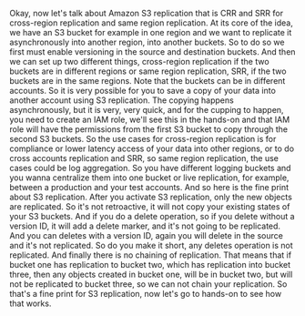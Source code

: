 
<v Instructor>Okay, now let's talk about</v>
Amazon S3 replication that is CRR and SRR
for cross-region replication and same region replication.
At its core of the idea,
we have an S3 bucket for example in one region
and we want to replicate it asynchronously
into another region, into another buckets.
So to do so we first must enable versioning
in the source and destination buckets.
And then we can set up two different things,
cross-region replication if the two buckets
are in different regions or same region replication, SRR,
if the two buckets are in the same regions.
Note that the buckets can be in different accounts.
So it is very possible for you to save a copy of your data
into another account using S3 replication.
The copying happens asynchronously,
but it is very, very quick, and for the cupping to happen,
you need to create an IAM role,
we'll see this in the hands-on
and that IAM role will have the permissions
from the first S3 bucket
to copy through the second S3 buckets.
So the use cases for cross-region replication
is for compliance or lower latency access of your data
into other regions, or to do cross accounts replication
and SRR, so same region replication,
the use cases could be log aggregation.
So you have different logging buckets
and you wanna centralize them into one bucket
or live replication, for example,
between a production and your test accounts.
And so here is the fine print about S3 replication.
After you activate S3 replication,
only the new objects are replicated.
So it's not retroactive,
it will not copy your existing states of your S3 buckets.
And if you do a delete operation,
so if you delete without a version ID,
it will add a delete marker,
and it's not going to be replicated.
And you can deletes with a version ID,
again you will delete in the source and it's not replicated.
So do you make it short,
any deletes operation is not replicated.
And finally there is no chaining of replication.
That means that if bucket one has replication to bucket two,
which has replication into bucket three,
then any objects created in bucket one,
will be in bucket two,
but will not be replicated to bucket three,
so we can not chain your replication.
So that's a fine print for S3 replication,
now let's go to hands-on to see how that works.